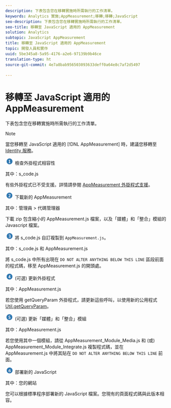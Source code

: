 ```yaml
---
description: 下表包含您在移轉實施時所需執行的工作清單。
keywords: Analytics 實施;AppMeasurement;移轉;移轉;JavaScript
seo-description: 下表包含您在移轉實施時所需執行的工作清單。
seo-title: 移轉至 JavaScript 適用的 AppMeasurement
solution: Analytics
subtopic: JavaScript AppMeasurement
title: 移轉至 JavaScript 適用的 AppMeasurement
topic: 開發人員和實作
uuid: 5be345a8-5a95-4176-a2e6-97139b9b46ce
translation-type: ht
source-git-commit: 4e7a8bab956503093633deff0a64e8c7af2d5497

---
```



# 移轉至 JavaScript 適用的 AppMeasurement

下表包含您在移轉實施時所需執行的工作清單。

>[!NOTE]
>
>當您移轉至 JavaScript 適用的 [!DNL AppMeasurement] 時，建議您移轉至 [Identity 服務](../../../implement/js-implementation/c-unique-visitors/visid-service.md#concept_230F8759826E47789EA8DEE08FA09B07)。

![](assets/step1_icon.png) 檢查外掛程式相容性

其中：s\_code.js

有些外掛程式已不受支援。詳情請參閱 [AppMeasurement 外掛程式支援](../../../implement/js-implementation/c-appmeasurement-js/plugins-support.md#concept_E31A189BC8A547738666EB5E00D2252A)。

![](assets/step2_icon.png) 下載新的 AppMeasurement

其中：管理員 &gt; 代碼管理器

下載 zip 包含縮小的 AppMeasurement.js 檔案，以及「媒體」和「整合」模組的 Javascript 檔案。

![](assets/step3_icon.png) 將 s\_code.js 自訂複製到 `AppMeasurement.js`。

其中：s\_code.js 和 AppMeasurement.js

將 s\_code.js 中所有出現在 `DO NOT ALTER ANYTHING BELOW THIS LINE` 區段前面的程式碼，移至 AppMeasurement.js 的開頭處。

![](assets/step4_icon.png) (可選) 更新外掛程式

其中：AppMeasurement.js

若您使用 getQueryParam 外掛程式，請更新這些呼叫，以使用新的公用程式 [Util.getQueryParam](../../../implement/js-implementation/util-getqueryparam.md#concept_763AD2621BB44A3990204BE72D3C9FA5)。

![](assets/step5_icon.png) (可選) 更新「媒體」和「整合」模組

其中：AppMeasurement.js

若您使用其中一個模組，請從 AppMeasurement\_Module\_Media.js 和 (或) AppMeasurement\_Module\_Integrate.js 複製程式碼，並在 AppMeasurement.js 中將其貼在 `DO NOT ALTER ANYTHING BELOW THIS LINE` 前面。

![](assets/step6_icon.png) 部署新的 JavaScript

其中：您的網站

您可以根據標準程序部署新的 JavaScript 檔案。您現有的頁面程式碼與此版本相容。